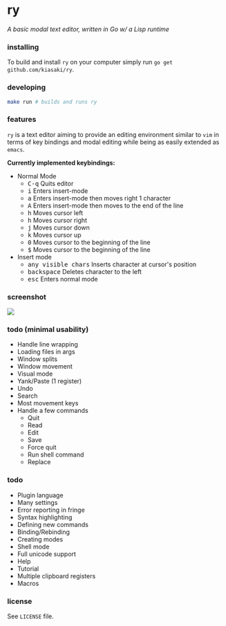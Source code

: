 # ry

_A basic modal text editor, written in Go w/ a Lisp runtime_

### installing

To build and install `ry` on your computer simply run
`go get github.com/kiasaki/ry`.

### developing

```bash
make run # builds and runs ry
```

### features

`ry` is a text editor aiming to provide an editing environment similar to `vim`
in terms of key bindings and modal editing while being as easily extended
as `emacs`.

**Currently implemented keybindings:**

- Normal Mode
  - <kbd>C-q</kbd> Quits editor
  - <kbd>i</kbd> Enters insert-mode
  - <kbd>a</kbd> Enters insert-mode then moves right 1 character
  - <kbd>A</kbd> Enters insert-mode then moves to the end of the line
  - <kbd>h</kbd> Moves cursor left
  - <kbd>h</kbd> Moves cursor right
  - <kbd>j</kbd> Moves cursor down
  - <kbd>k</kbd> Moves cursor up
  - <kbd>0</kbd> Moves cursor to the beginning of the line
  - <kbd>$</kbd> Moves cursor to the beginning of the line
- Insert mode
  - <kbd>any visible chars</kbd> Inserts character at cursor's position
  - <kbd>backspace</kbd> Deletes character to the left
  - <kbd>esc</kbd> Enters normal mode

### screenshot

![](https://raw.githubusercontent.com/kiasaki/ry/master/screenshot.png)

### todo (minimal usability)

- Handle line wrapping
- Loading files in args
- Window splits
- Window movement
- Visual mode
- Yank/Paste (1 register)
- Undo
- Search
- Most movement keys
- Handle a few commands
  - Quit
  - Read
  - Edit
  - Save
  - Force quit
  - Run shell command
  - Replace

### todo

- Plugin language
- Many settings
- Error reporting in fringe
- Syntax highlighting
- Defining new commands
- Binding/Rebinding
- Creating modes
- Shell mode
- Full unicode support
- Help
- Tutorial
- Multiple clipboard registers
- Macros

### license

See `LICENSE` file.

